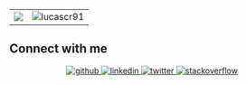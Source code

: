 <table>
<tr>
    <td align="center" style="padding=0;width=48%;">
      <img align="center" style="padding=0;" src="https://github-readme-stats.vercel.app/api?username=lucascr91&theme=graywhite&count_private=true&hide_border=true" />
    </td>
    <td align="center" style="padding=0;width=48%;">
        <img align="center" src="https://github-readme-streak-stats.herokuapp.com/?user=lucascr91&" alt="lucascr91" />
    </td>
</tr>
</table>

<p align="center">

<!-- <a href="https://www.linkedin.com/in/lucas-cavalcanti-rodrigues-4b3b9514b/" target="blank"><img align="center" src="https://cdn.jsdelivr.net/npm/simple-icons@3.0.1/icons/linkedin.svg" alt="lucas" height="20" width="20" /></a>
<a href="https://pt.stackoverflow.com/users/136394/lucas?tab=profile" target="blank"><img align="center" src="https://cdn.jsdelivr.net/npm/simple-icons@3.0.1/icons/stackoverflow.svg" alt="lucas" height="20" width="20" /></a> -->
  
  ## Connect with me  
<div align="center">
<a href="https://github.com/lucascr91" target="_blank">
<img src=https://img.shields.io/badge/github-%2324292e.svg?&style=for-the-badge&logo=github&logoColor=white alt=github style="margin-bottom: 5px;" />
</a>
<a href="https://www.linkedin.com/in/lucas-cavalcanti-rodrigues-4b3b9514b/" target="_blank">
<img src=https://img.shields.io/badge/linkedin-%231E77B5.svg?&style=for-the-badge&logo=linkedin&logoColor=white alt=linkedin style="margin-bottom: 5px;" />
</a>
<a href="https://twitter.com/VemProLinux" target="_blank">
<img src=https://img.shields.io/badge/twitter-%2300acee.svg?&style=for-the-badge&logo=twitter&logoColor=white alt=twitter style="margin-bottom: 5px;" />
</a>
<a href="https://stackoverflow.com/users/9381966/lucas?tab=profile" target="_blank">
<img src=https://img.shields.io/badge/Stack_Overflow-FE7A16?style=for-the-badge&logo=stack-overflow&logoColor=white alt=stackoverflow style="margin-bottom: 5px;" />
</a>  
</div>  
